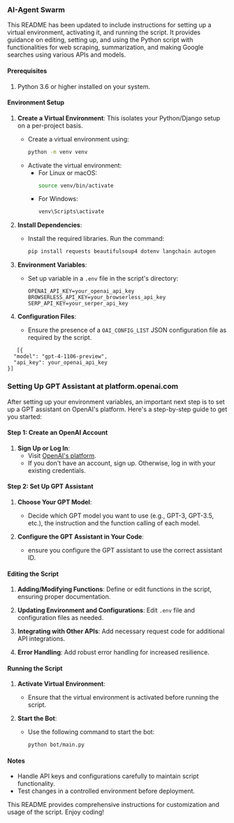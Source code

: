 ### AI-Agent Swarm

This README has been updated to include instructions for setting up a virtual environment, activating it, and running the script. It provides guidance on editing, setting up, and using the Python script with functionalities for web scraping, summarization, and making Google searches using various APIs and models.

#### Prerequisites

1. Python 3.6 or higher installed on your system.

#### Environment Setup

1. **Create a Virtual Environment**: 
   This isolates your Python/Django setup on a per-project basis.
   - Create a virtual environment using:
     ```bash
     python -m venv venv
     ```
   - Activate the virtual environment:
     - For Linux or macOS:
       ```bash
       source venv/bin/activate
       ```
     - For Windows:
       ```bash
       venv\Scripts\activate
       ```

2. **Install Dependencies**:
   - Install the required libraries. Run the command:
     ```bash
     pip install requests beautifulsoup4 dotenv langchain autogen
     ```

3. **Environment Variables**: 
   - Set up variable in a `.env` file in the script's directory:
     ```
     OPENAI_API_KEY=your_openai_api_key
     BROWSERLESS_API_KEY=your_browserless_api_key
     SERP_API_KEY=your_serper_api_key
     ```

4. **Configuration Files**: 
   - Ensure the presence of a `OAI_CONFIG_LIST` JSON configuration file as required by the script.
  ```
     [{
    "model": "gpt-4-1106-preview",
    "api_key": your_openai_api_key
}]
  ```

### Setting Up GPT Assistant at platform.openai.com

After setting up your environment variables, an important next step is to set up a GPT assistant on OpenAI's platform. Here's a step-by-step guide to get you started:

#### Step 1: Create an OpenAI Account

1. **Sign Up or Log In**:
   - Visit [OpenAI's platform](https://platform.openai.com).
   - If you don't have an account, sign up. Otherwise, log in with your existing credentials.

#### Step 2: Set Up GPT Assistant

1. **Choose Your GPT Model**:
   - Decide which GPT model you want to use (e.g., GPT-3, GPT-3.5, etc.), the instruction and the function calling of each model.
  
2. **Configure the GPT Assistant in Your Code**:
   - ensure you configure the GPT assistant to use the correct assistant ID. 

#### Editing the Script

1. **Adding/Modifying Functions**: Define or edit functions in the script, ensuring proper documentation.

2. **Updating Environment and Configurations**: Edit `.env` file and configuration files as needed.

3. **Integrating with Other APIs**: Add necessary request code for additional API integrations.

4. **Error Handling**: Add robust error handling for increased resilience.

#### Running the Script

1. **Activate Virtual Environment**: 
   - Ensure that the virtual environment is activated before running the script.

2. **Start the Bot**: 
   - Use the following command to start the bot:
     ```bash
     python bot/main.py
     ```

#### Notes

- Handle API keys and configurations carefully to maintain script functionality.
- Test changes in a controlled environment before deployment.

This README provides comprehensive instructions for customization and usage of the script. Enjoy coding!

